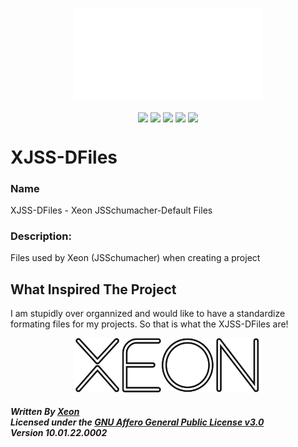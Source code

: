 <p align="center" href="https://github.com/JSSchumacher/joshuaschumacher.com">
  <img width="300" src="https://raw.githubusercontent.com/JSSchumacher/JSS-Embeds/main/Images/JSS/JSS.png" />
</p>

<p align="center">
  <img align="center" src="https://img.shields.io/github/package-json/v/JSSchumacher/XJSS-DFiles">
  <img align="center" src="https://img.shields.io/github/last-commit/JSSchumacher/XJSS-DFiles">
  <img align="center" src="https://img.shields.io/github/license/JSSchumacher/XJSS-DFiles">
  <img align="center" src="https://img.shields.io/github/issues-raw/JSSchumacher/XJSS-DFiles">
  <img align="center" src="https://img.shields.io/github/forks/JSSchumacher/XJSS-DFiles?style=social">
</p>

# XJSS-DFiles
### Name
XJSS-DFiles - Xeon JSSchumacher-Default Files

### Description:
Files used by Xeon (JSSchumacher) when creating a project

## What Inspired The Project
I am stupidly over organnized and would like to have a standardize formating files for my projects. So that is what the XJSS-DFiles are!


<p align="center" href="https:/https://github.com/JSSchumacher"> 
  <img width="300" src="https://raw.githubusercontent.com/JSSchumacher/JSS-Embeds/main/Images/Xeon/Transparent/Word/XEON%20Outline.png" />
</p>

##### Written By [Xeon](https://github.com/JSSchumacher) <br> Licensed under the [GNU Affero General Public License v3.0](https://github.com/JSSchumacher/XJSS-DFiles/blob/main/LICENSE) <br> Version 10.01.22.0002